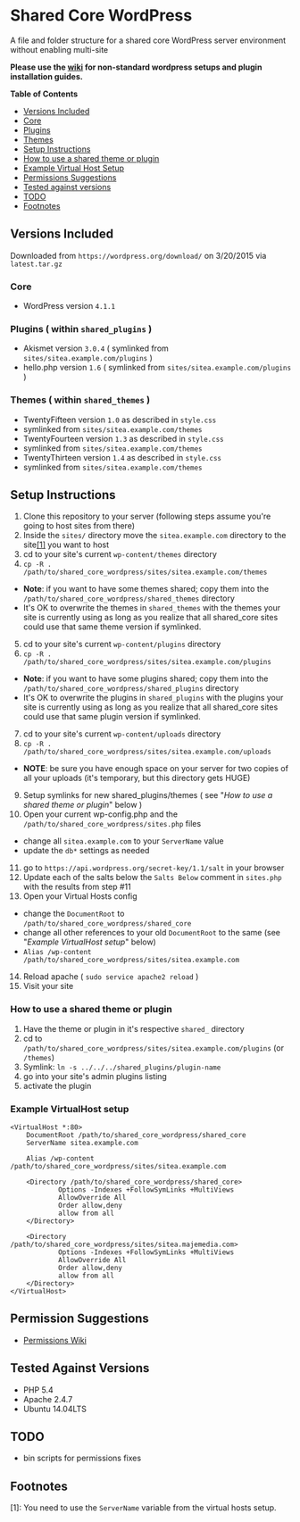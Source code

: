 # Shared Core WordPress
A file and folder structure for a shared core WordPress server environment without enabling multi-site

**Please use the [wiki](https://github.com/majemedia/shared_core_wordpress/wiki/) for non-standard wordpress setups and plugin installation guides.**

**Table of Contents**
- [Versions Included](#versions-included)
 - [Core](#core)
 - [Plugins](#plugins--within-shared_plugins-)
 - [Themes](#themes--within-shared_themes-)
- [Setup Instructions](#setup-instructions)
 - [How to use a shared theme or plugin](#how-to-use-a-shared-theme-or-plugin)
 - [Example Virtual Host Setup](#example-virtualhost-setup)
- [Permissions Suggestions](#permission-suggestions)
- [Tested against versions](tested-against-versions)
- [TODO](#todo)
- [Footnotes](#footnotes)

## Versions Included
Downloaded from `https://wordpress.org/download/` on 3/20/2015 via `latest.tar.gz`

### Core
- WordPress version `4.1.1`

### Plugins ( within `shared_plugins` )
- Akismet version `3.0.4` ( symlinked from `sites/sitea.example.com/plugins` )
- hello.php version `1.6` ( symlinked from `sites/sitea.example.com/plugins` )

### Themes ( within `shared_themes` )
- TwentyFifteen version `1.0` as described in `style.css`
 - symlinked from `sites/sitea.example.com/themes`
- TwentyFourteen version `1.3` as described in `style.css`
 - symlinked from `sites/sitea.example.com/themes`
- TwentyThirteen version `1.4` as described in `style.css`
 - symlinked from `sites/sitea.example.com/themes`

## Setup Instructions
1. Clone this repository to your server (following steps assume you're going to host sites from there)
2. Inside the `sites/` directory move the `sitea.example.com` directory to the site[[1]](#footnotes) you want to host
3. cd to your site's current `wp-content/themes` directory
4. `cp -R . /path/to/shared_core_wordpress/sites/sitea.example.com/themes`
 - **Note**: if you want to have some themes shared; copy them into the `/path/to/shared_core_wordpress/shared_themes` directory
 - It's OK to overwrite the themes in `shared_themes` with the themes your site is currently using as long as you realize that all shared_core sites could use that same theme version if symlinked.
5. cd to your site's current `wp-content/plugins` directory
6. `cp -R . /path/to/shared_core_wordpress/sites/sitea.example.com/plugins`
 - **Note**: if you want to have some plugins shared; copy them into the `/path/to/shared_core_wordpress/shared_plugins` directory
 - It's OK to overwrite the plugins in `shared_plugins` with the plugins your site is currently using as long as you realize that all shared_core sites could use that same plugin version if symlinked.
7. cd to your site's current `wp-content/uploads` directory
8. `cp -R . /path/to/shared_core_wordpress/sites/sitea.example.com/uploads`
 - **NOTE**: be sure you have enough space on your server for two copies of all your uploads (it's temporary, but this directory gets HUGE)
9. Setup symlinks for new shared_plugins/themes ( see "*How to use a shared theme or plugin*" below )
10. Open your current wp-config.php and the `/path/to/shared_core_wordpress/sites.php` files
 - change all `sitea.example.com` to your `ServerName` value
 - update the `db*` settings as needed
11. go to `https://api.wordpress.org/secret-key/1.1/salt` in your browser
12. Update each of the salts below the `Salts Below` comment in `sites.php` with the results from step #11
13. Open your Virtual Hosts config
 - change the `DocumentRoot` to `/path/to/shared_core_wordpress/shared_core`
 - change all other references to your old `DocumentRoot` to the same (see "*Example VirtualHost setup*" below)
 - `Alias /wp-content /path/to/shared_core_wordpress/sites/sitea.example.com`
14. Reload apache ( `sudo service apache2 reload` )
15. Visit your site

### How to use a shared theme or plugin
1. Have the theme or plugin in it's respective `shared_` directory
2. cd to `/path/to/shared_core_wordpress/sites/sitea.example.com/plugins` (or `/themes`)
3. Symlink: `ln -s ../../../shared_plugins/plugin-name`
4. go into your site's admin plugins listing
5. activate the plugin

### Example VirtualHost setup
    <VirtualHost *:80>
        DocumentRoot /path/to/shared_core_wordpress/shared_core
        ServerName sitea.example.com

        Alias /wp-content /path/to/shared_core_wordpress/sites/sitea.example.com

        <Directory /path/to/shared_core_wordpress/shared_core>
                Options -Indexes +FollowSymLinks +MultiViews
                AllowOverride All
                Order allow,deny
                allow from all
        </Directory>

        <Directory /path/to/shared_core_wordpress/sites/sitea.majemedia.com>
                Options -Indexes +FollowSymLinks +MultiViews
                AllowOverride All
                Order allow,deny
                allow from all
        </Directory>
    </VirtualHost>

## Permission Suggestions
- [Permissions Wiki](https://github.com/majemedia/shared_core_wordpress/wiki/Permissions-Setup)

## Tested Against Versions
- PHP 5.4
- Apache 2.4.7
- Ubuntu 14.04LTS

## TODO
- bin scripts for permissions fixes

## Footnotes
[1]: You need to use the `ServerName` variable from the virtual hosts setup.
